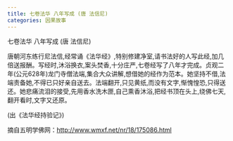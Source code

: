 ```yaml
---
title: 七卷法华 八年写成 (唐 法信尼)
categories: 因果故事
---
```




七卷法华 八年写成 (唐 法信尼)

唐朝河东练行尼法信,经常诵《法华经》,特别修建净室,请书法好的人写此经,加几倍送报酬。写经时,沐浴换衣,案头焚香,十分庄严,七卷经写了八年才完成。贞观二年(公元628年)龙门寺僧法端,集合大众讲解,想借她的经作为范本。她坚持不借,法端责备她,不得已只好亲自送去。法端翻开,只见黄纸,而没有文字,惭愧惶恐,只得送还。她悲痛流泪的接受,先用香水洗木匣,自己熏香沐浴,把经书顶在头上,绕佛七天,翻开看时,文字又还原。

(出《法华经持验记》)

摘自五明学佛网：http://www.wmxf.net/nr/18/175086.html